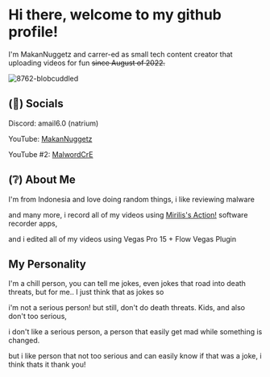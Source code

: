 # Hi there, welcome to my github profile!
I'm MakanNuggetz and carrer-ed as small tech content creator that
uploading videos for fun ~~since August of 2022.~~

![8762-blobcuddled](https://github.com/MakanNuggetz/MakanNuggetz/assets/120482486/5f19b7bd-5920-4009-96aa-a7625779ea22)


## (📧) Socials
Discord: amail6.0 (natrium)

YouTube: [MakanNuggetz](https://youtube.com/@aMail10)

YouTube #2: [MalwordCrE](https://youtube.com/@makan2ndacc)

## (❔) About Me
I'm from Indonesia and love doing random things, i like reviewing malware

and many more, i record all of my videos using [Mirilis's Action!](https://mirillis.com/en/products/action.html) software recorder apps,

and i edited all of my videos using Vegas Pro 15 + Flow Vegas Plugin

## My Personality
I'm a chill person, you can tell me jokes, even jokes that road into death threats, but for me.. I just think that as jokes so

i'm not a serious person! but still, don't do death threats. Kids, and also don't too serious,

i don't like a serious person, a person that easily get mad while something is changed.

but i like person that not too serious and can easily know if that was a joke, i think thats it thank you!
